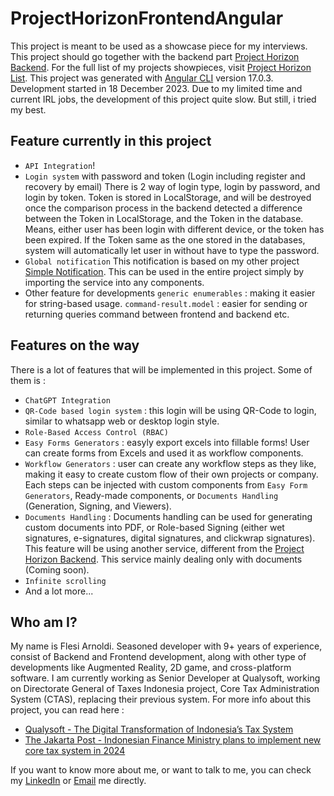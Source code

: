 # ProjectHorizonFrontendAngular

This project is meant to be used as a showcase piece for my interviews. This project should go together with the backend part [Project Horizon Backend](https://github.com/roybookmaker/ProjectHorizon.Backend.NET).
For the full list of my projects showpieces, visit [Project Horizon List](https://github.com/stars/roybookmaker/lists/project-horizon).
This project was generated with [Angular CLI](https://github.com/angular/angular-cli) version 17.0.3.
Development started in 18 December 2023. Due to my limited time and current IRL jobs, the development of this project quite slow. But still, i tried my best.

## Feature currently in this project

- `API Integration`!
- `Login system` with password and token (Login including register and recovery by email)
There is 2 way of login type, login by password, and login by token. Token is stored in LocalStorage, and will be destroyed once the comparison process in the backend detected a difference between the Token in LocalStorage, and the Token in the database. Means, either user has been login with different device, or the token has been expired. If the Token same as the one stored in the databases, system will automatically let user in without have to type the password.
- `Global notification`
This notification is based on my other project [Simple Notification](https://github.com/roybookmaker/Simple-Notification). This can be used in the entire project simply by importing the service into any components.
- Other feature for developments
`generic enumerables` : making it easier for string-based usage.
`command-result.model` : easier for sending or returning queries command between frontend and backend
etc.

## Features on the way

There is a lot of features that will be implemented in this project. Some of them is :
- `ChatGPT Integration`
- `QR-Code based login system` : this login will be using QR-Code to login, similar to whatsapp web or desktop login style.
- `Role-Based Access Control (RBAC)`
- `Easy Forms Generators` : easyly export excels into fillable forms! User can create forms from Excels and used it as workflow components.
- `Workflow Generators` : user can create any workflow steps as they like, making it easy to create custom flow of their own projects or company. Each steps can be injected with custom components from `Easy Form Generators`, Ready-made components, or `Documents Handling` (Generation, Signing, and Viewers).
- `Documents Handling` : Documents handling can be used for generating custom documents into PDF, or Role-based Signing (either wet signatures, e-signatures, digital signatures, and clickwrap signatures). This feature will be using another service, different from the [Project Horizon Backend](https://github.com/roybookmaker/ProjectHorizon.Backend.NET). This service mainly dealing only with documents (Coming soon).
- `Infinite scrolling`
- And a lot more...

## Who am I?

My name is Flesi Arnoldi. Seasoned developer with 9+ years of experience, consist of Backend and Frontend development, along with other type of developments like Augmented Reality, 2D game, and cross-platform software.
I am currently working as Senior Developer at Qualysoft, working on Directorate General of Taxes Indonesia project, Core Tax Administration System (CTAS), replacing their previous system.
For more info about this project, you can read here :
- [Qualysoft - The Digital Transformation of Indonesia’s Tax System](https://qualysoft.com/en/references/digital-transformation-indonesia-tax-system)
- [The Jakarta Post - Indonesian Finance Ministry plans to implement new core tax system in 2024](https://www.thejakartapost.com/business/2023/11/02/indonesian-finance-ministry-plans-to-implement-new-core-tax-system-in-2024.html)

If you want to know more about me, or want to talk to me, you can check my [LinkedIn](https://www.linkedin.com/in/flesi-arnoldi-7b2465211/) or [Email](flesi.arnoldi@gmail.com) me directly.

